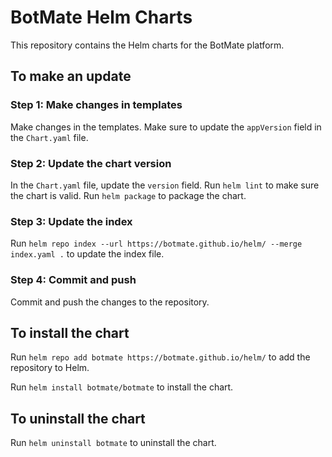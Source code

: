 # BotMate Helm Charts

This repository contains the Helm charts for the BotMate platform.

## To make an update

### Step 1: Make changes in templates

Make changes in the templates. Make sure to update the `appVersion` field in the `Chart.yaml` file.

### Step 2: Update the chart version

In the `Chart.yaml` file, update the `version` field.
Run `helm lint` to make sure the chart is valid.
Run `helm package` to package the chart.

### Step 3: Update the index

Run `helm repo index --url https://botmate.github.io/helm/ --merge index.yaml .` to update the index file.

### Step 4: Commit and push

Commit and push the changes to the repository.

## To install the chart

Run `helm repo add botmate https://botmate.github.io/helm/` to add the repository to Helm.

Run `helm install botmate/botmate` to install the chart.

## To uninstall the chart

Run `helm uninstall botmate` to uninstall the chart.
